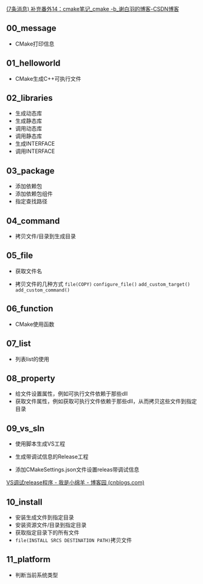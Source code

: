 [(7条消息) 补充番外14：cmake笔记_cmake -b_谢白羽的博客-CSDN博客](https://blog.csdn.net/weixin_43679037/article/details/124030345)



## 00_message

* CMake打印信息

## 01_helloworld

* CMake生成C++可执行文件

## 02_libraries

- 生成动态库
- 生成静态库
- 调用动态库
- 调用静态库
- 生成INTERFACE
- 调用INTERFACE

## 03_package

- 添加依赖包
- 添加依赖包组件
- 指定查找路径

## 04_command

- 拷贝文件/目录到生成目录

## 05_file

- 获取文件名

- 拷贝文件的几种方式 `file(COPY)` `configure_file()` `add_custom_target() add_custom_command()`

## 06_function

- CMake使用函数

## 07_list

- 列表list的使用

## 08_property

- 给文件设置属性，例如可执行文件依赖于那些dll
- 获取文件属性，例如获取可执行文件依赖于那些dll，从而拷贝这些文件到指定目录

## 09_vs_sln

- 使用脚本生成VS工程

- 生成带调试信息的Release工程

- 添加CMakeSettings.json文件设置releas带调试信息

[VS调试release程序 - 我是小绵羊 - 博客园 (cnblogs.com)](https://www.cnblogs.com/mmmmmmmmm/p/17041265.html)

## 10_install

- 安装生成文件到指定目录
- 安装资源文件/目录到指定目录
- 获取指定目录下的所有文件
- `file(INSTALL SRCS DESTINATION PATH)`拷贝文件

## 11_platform

- 判断当前系统类型
